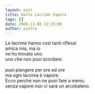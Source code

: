 ```yaml
---
layout: post
title: Dalle Lacrime Vapore
tags: []
date: 2009-11-08 22:29:00
author: pietro
---
```

Le lacrime hanno così tanti riflessi<br/>amica mia, ma io<br/>ne ho trovato uno<br/>uno che non puoi scordare:<br/><br/>puoi piangere per ore ed ore<br/>ma ogni lacrima è vapore.<br/>Ecco perché non ne puoi fare a meno;<br/>senza vapore non ci sarà un arcobaleno.
